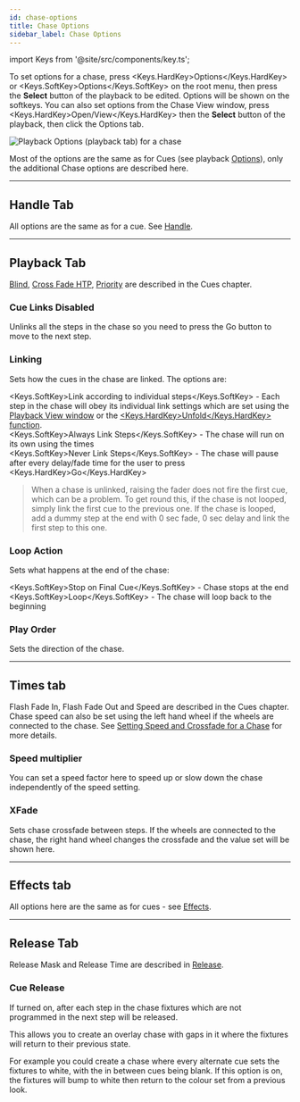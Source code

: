 ```yaml
---
id: chase-options
title: Chase Options
sidebar_label: Chase Options
---
```


import Keys from '@site/src/components/key.ts';

To set options for a chase, press <Keys.HardKey>Options</Keys.HardKey> or <Keys.SoftKey>Options</Keys.SoftKey> on the root menu,
then press the **Select** button of the playback to be edited. Options will
be shown on the softkeys. You can also set options from the Chase View window, press
<Keys.HardKey>Open/View</Keys.HardKey> then the **Select** button of the playback, then click the
Options tab.

![Playback Options (playback tab) for a chase](/docs/images/Playback-Options-Chase-Playback-Tab.png)

Most of the options are the same as for Cues (see playback [Options](../cues/playback-options.md)), only the additional Chase options are described here.

---

## Handle Tab

All options are the same as for a cue.
See [Handle](../cues/playback-options.md#handle-tab).

--- 

## Playback Tab

[Blind](../cues/playback-options.md#blind), [Cross Fade HTP](../cues/playback-options.md#cross-fade-htp), [Priority](../cues/playback-options.md#priority) are described in the Cues chapter. 

### Cue Links Disabled
Unlinks all the steps in the chase so you need to press the Go button to move to the next step.

### Linking
Sets how the cues in the chase are linked. The options
are:

<Keys.SoftKey>Link according to individual steps</Keys.SoftKey> - Each step in the chase will obey its 
individual link settings which are set using the
[Playback View window](editing-a-chase.md#opening-a-chase-for-editing)
or the [<Keys.HardKey>Unfold</Keys.HardKey> function](editing-a-chase.md#editing-a-chase-using-unfold).\
<Keys.SoftKey>Always Link Steps</Keys.SoftKey> - The chase will run on its own using the times\
<Keys.SoftKey>Never Link Steps</Keys.SoftKey> - The chase will pause after every delay/fade time
for the user to press <Keys.HardKey>Go</Keys.HardKey>

> When a chase is unlinked, raising the fader does not fire the first cue, which can be a problem. To get round this, if the chase is not looped, simply link the first cue to the previous one. If the chase is looped, add a dummy step at the end with 0 sec fade, 0 sec delay and link the first step to this one.

### Loop Action
Sets what happens at the end of the chase:

<Keys.SoftKey>Stop on Final Cue</Keys.SoftKey> - Chase stops at the end\
<Keys.SoftKey>Loop</Keys.SoftKey> - The chase will loop back to the beginning

### Play Order
Sets the direction of the chase.

---

## Times tab

Flash Fade In, Flash Fade Out and Speed are described in the Cues chapter.
Chase speed can also be set using the left hand wheel if the wheels are connected to the chase.
See [Setting Speed and Crossfade for a Chase](chase-playback.md#setting-speed-and-crossfade-for-a-chase) for more details.


### Speed multiplier
You can set a speed factor here to speed up or slow down the chase independently of the speed setting.

### XFade
Sets chase crossfade between steps. If the wheels are connected to the chase,
the right hand wheel changes the crossfade and the value set will be shown here.

---

## Effects tab

All options here are the same as for cues - see [Effects](../cues/playback-options.md#effects-tab).

--- 

## Release Tab

Release Mask and Release Time are described in 
[Release](../cues/playback-options.md#release-tab).

### Cue Release
If turned on, after each step in the chase fixtures which are
not programmed in the next step will be released. 

This allows you to create an overlay chase with gaps in it
where the fixtures will return to their previous state.

For example you could create a chase where every alternate cue sets the fixtures to
white, with the in between cues being blank. If this option is on, the
fixtures will bump to white then return to the colour set from a
previous look.

